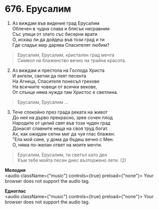 # 676. Ерусалим

1. Аз виждам във видение град Ерусалим  
Облечен в чудна слава и блясък несравним  
Със улици от злато със бисерни врати  
О, искаш ли да дойдеш във този град и ти  
Где сладък мир дарява Спасителят любим?  

> Ерусалим, Ерусалим, кристален град мечта  
> Символ на блаженство вечно на трайна красота.  

2. Аз виждам и престола на Господа Христа  
И ангели, светии да пеят песента  
На Агнеца, Спасителя понесъл грехове  
На всичките човеци от всички векове,  
От слънце няма нужда там Христос е светлина.  

> Ерусалим, Ерусалим ...  

3. Тече спокойно през града реката на живот  
До нея на дърво прекрасно, зрее сочен плод  
Народите от целий свят във този чуден град  
Донасят славните неща на своя труд богат.  
Ах, как ожидам сетни миг да чуя глас блажен:  
"Ела мой сине, у дома да бъдеш вечно с Мен.  
О, няма по-желан ответ на моите мечти.  

> Ерусалим, Ерусалим, ти светъл като ден  
> Към тебе мойта песен днес възторжено лети. (2)

**Мелодия**  
<audio className={"music"} controls={true} preload={"none"}>
    <source src="/pesnarka/mp3/676.mp3" type="audio/mpeg"/>
    Your browser does not support the audio tag.
</audio>

**Едноглас**  
<audio className={"music"} controls={true} preload={"none"}>
    <source src="/pesnarka/transp/676.mp3" type="audio/mpeg"/>
    Your browser does not support the audio tag.
</audio>
